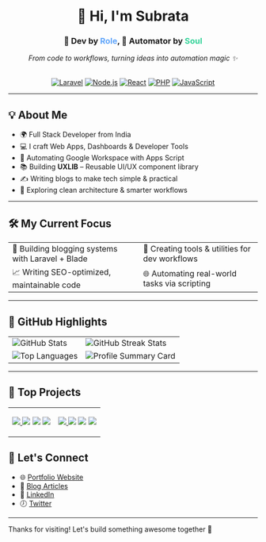 <h1 align="center">👋 Hi, I'm Subrata</h1>

<div align="center">
  <h3>🧠 Dev by <span style="color:#60a5fa;">Role</span>, 🤖 Automator by <span style="color:#34d399;">Soul</span></h3>
  <em>From code to workflows, turning ideas into automation magic ✨</em>
</div>

<br>
<p align="center" style="text-decoration: none;">
  <a href="#"><img src="https://img.shields.io/badge/Laravel-E34F26?style=flat&logo=laravel&logoColor=white" alt="Laravel"/></a>
  <a href="#"><img src="https://img.shields.io/badge/Node.js-339933?style=flat&logo=node.js&logoColor=white" alt="Node.js"/></a>
  <a href="#"><img src="https://img.shields.io/badge/React-61DAFB?style=flat&logo=react&logoColor=black" alt="React"/></a>
  <a href="#"><img src="https://img.shields.io/badge/PHP-777BB4?style=flat&logo=php&logoColor=white" alt="PHP"/></a>
  <a href="#"><img src="https://img.shields.io/badge/JavaScript-F7DF1E?style=flat&logo=javascript&logoColor=black" alt="JavaScript"/></a>
</p>

---

## 💡 About Me

- 🌍 Full Stack Developer from India  
- 💻 I craft Web Apps, Dashboards & Developer Tools  
- 🤖 Automating Google Workspace with Apps Script  
- 📚 Building **UXLIB** – Reusable UI/UX component library  
- ✍️ Writing blogs to make tech simple & practical  
- 🚀 Exploring clean architecture & smarter workflows  

---

## 🛠 My Current Focus

<table>
<tr>
  <td>🔨 Building blogging systems with Laravel + Blade</td>
  <td>🧪 Creating tools & utilities for dev workflows</td>
</tr>
<tr>
  <td>📈 Writing SEO-optimized, maintainable code</td>
  <td>🌐 Automating real-world tasks via scripting</td>
</tr>
</table>

---

## 🌟 GitHub Highlights

<table>
  <tr>
    <td>
      <img src="https://github-readme-stats.vercel.app/api?username=subratapeid&show_icons=true&theme=tokyonight" alt="GitHub Stats"/>
    </td>
    <td>
      <img src="https://github-readme-streak-stats.herokuapp.com/?user=subratapeid&theme=tokyonight" alt="GitHub Streak Stats"/>
    </td>
  </tr>
  <tr>
    <td>
      <img src="https://github-readme-stats.vercel.app/api/top-langs/?username=subratapeid&layout=compact&theme=tokyonight" alt="Top Languages" />
    </td>
    <td>
      <img src="https://github-profile-summary-cards.vercel.app/api/cards/profile-details?username=subratapeid&theme=tokyonight&layout=compact" alt="Profile Summary Card" />
    </td>
  </tr>
</table>

---
## 🚀 Top Projects
<table>
<tr>
  <td align="center" width="50%">
    <p style="text-decoration: none;">
      <a href="https://github.com/subratapeid/uxlib">
        <img src="https://github-readme-stats.vercel.app/api/pin/?username=subratapeid&repo=uxlib&theme=radical&cache_seconds=60" />
        <a href="#"><img src="https://img.shields.io/github/stars/subratapeid/uxlib?style=social" /></a>
        <a href="#"><img src="https://img.shields.io/github/forks/subratapeid/uxlib?style=social" /></a>
        <a href="#"><img src="https://img.shields.io/github/last-commit/subratapeid/uxlib" /></a>
      </a>
    </p>
  </td>
  <td align="center" width="50%">
    <p style="text-decoration: none;">
      <a href="https://github.com/subratapeid/QuickGS">
        <img src="https://github-readme-stats.vercel.app/api/pin/?username=subratapeid&repo=QuickGS&theme=radical&cache_seconds=60" />
        <a href="#"><img src="https://img.shields.io/github/stars/subratapeid/QuickGS?style=social" /></a>
        <a href="#"><img src="https://img.shields.io/github/forks/subratapeid/QuickGS?style=social" /></a>
        <a href="#"><img src="https://img.shields.io/github/last-commit/subratapeid/QuickGS" /></a>
      </a>
    </p>
  </td>
</tr>

</table>


## 👬 Let's Connect

- 🌐 [Portfolio Website](https://subratap.gitlab.io/profile/)
- 📝 [Blog Articles](https://pagelyne.com)
- 💼 [LinkedIn](#)
- 🕖 [Twitter](#)

---

Thanks for visiting! Let's build something awesome together 🚀
